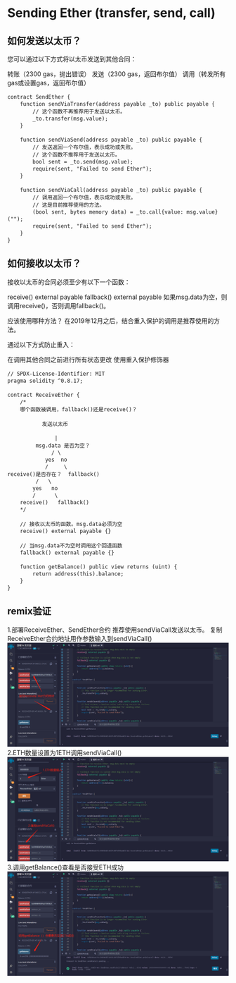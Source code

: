 # Sending Ether (transfer, send, call)
## 如何发送以太币？
您可以通过以下方式将以太币发送到其他合同：

转账（2300 gas，抛出错误）
发送（2300 gas，返回布尔值）
调用（转发所有gas或设置gas，返回布尔值）
```solidity
contract SendEther {
    function sendViaTransfer(address payable _to) public payable {
        // 这个函数不再推荐用于发送以太币。
        _to.transfer(msg.value);
    }

    function sendViaSend(address payable _to) public payable {
        // 发送返回一个布尔值，表示成功或失败。
        // 这个函数不推荐用于发送以太币。
        bool sent = _to.send(msg.value);
        require(sent, "Failed to send Ether");
    }

    function sendViaCall(address payable _to) public payable {
        // 调用返回一个布尔值，表示成功或失败。
        // 这是目前推荐使用的方法。
        (bool sent, bytes memory data) = _to.call{value: msg.value}("");
        require(sent, "Failed to send Ether");
    }
}
```

## 如何接收以太币？
接收以太币的合同必须至少有以下一个函数：

receive() external payable
fallback() external payable
如果msg.data为空，则调用receive()，否则调用fallback()。

应该使用哪种方法？
在2019年12月之后，结合重入保护的调用是推荐使用的方法。

通过以下方式防止重入：

在调用其他合同之前进行所有状态更改
使用重入保护修饰器

```solidity
// SPDX-License-Identifier: MIT
pragma solidity ^0.8.17;

contract ReceiveEther {
    /*
    哪个函数被调用，fallback()还是receive()？

           发送以太币

               |
         msg.data 是否为空？
              / \
            yes  no
            /     \
receive()是否存在？  fallback()
         /   \
        yes   no
        /      \
    receive()   fallback()
    */

    // 接收以太币的函数。msg.data必须为空
    receive() external payable {}

    // 当msg.data不为空时调用这个回退函数
    fallback() external payable {}

    function getBalance() public view returns (uint) {
        return address(this).balance;
    }
}
```


## remix验证
1.部署ReceiveEther、SendEther合约 推荐使用sendViaCall发送以太币。
复制ReceiveEther合约地址用作参数输入到sendViaCall()
![29-1.jpg](img/29-1.jpg)
2.ETH数量设置为1ETH调用sendViaCall()
![29-2.jpg](img/29-2.jpg)
3.调用getBalance()查看是否接受ETH成功
![29-3.jpg](img/29-3.jpg)